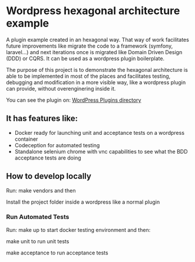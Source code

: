 # Wordpress hexagonal architecture example

A plugin example created in an hexagonal way. That way of work facilitates future improvements like migrate the code to 
a framework (symfony, laravel...) and next iterations once is migrated like Domain Driven Design (DDD) or CQRS. It can be
used as a wordpress plugin boilerplate.

The purpose of this project is to demonstrate the hexagonal architecture is able to be implemented in most of the places and
facilitates testing, debugging and modification in a more visible way, like a wordpress plugin can provide, without overenginering inside it.

You can see the plugin on: [WordPress Plugins directory](https://wordpress.org/plugins/hexagonal-reviews/)

## It has features like:

* Docker ready for launching unit and acceptance tests on a wordpress container
* Codeception for automated testing
* Standalone selenium chrome with vnc capabilities to see what the BDD acceptance tests are doing

## How to develop locally

Run: 
make vendors
 and then

Install the project folder inside a wordpress like a normal plugin

### Run Automated Tests

Run: 
make up
 to start docker testing environment and then:

make unit
 to run unit tests

make acceptance
 to run acceptance tests
